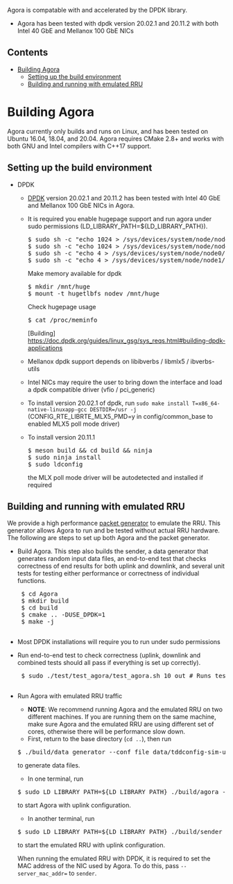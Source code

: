 Agora is compatable with and accelerated by the DPDK library.
* Agora has been tested with dpdk version 20.02.1 and 20.11.2 with both Intel 40 GbE and Mellanox 100 GbE NICs

## Contents
 * [Building Agora](#building-agora)
   * [Setting up the build environment](#setting-up-the-build-environment)
   * [Building and running with emulated RRU](#building-and-running-with-emulated-rru)

# Building Agora
  Agora currently only builds and runs on Linux, and has been tested on Ubuntu 16.04, 18.04, and 20.04. 
  Agora requires CMake 2.8+ and works with both GNU and Intel compilers with C++17 support. 
## Setting up the build environment
  * DPDK
    * [DPDK](http://core.dpdk.org/download/) version 20.02.1 and 20.11.2 has been tested with
      Intel 40 GbE and Mellanox 100 GbE NICs in Agora.
    * It is required you enable hugepage support and run agora under sudo permissions (LD_LIBRARY_PATH=${LD_LIBRARY_PATH}).
      <pre>
      $ sudo sh -c "echo 1024 > /sys/devices/system/node/node0/hugepages/hugepages-2048kB/nr_hugepages"
      $ sudo sh -c "echo 1024 > /sys/devices/system/node/node1/hugepages/hugepages-2048kB/nr_hugepages"
      $ sudo sh -c "echo 4 > /sys/devices/system/node/node0/hugepages/hugepages-1048576kB/nr_hugepages"
      $ sudo sh -c "echo 4 > /sys/devices/system/node/node1/hugepages/hugepages-1048576kB/nr_hugepages"
      </pre>
      Make memory available for dpdk
      <pre>
      $ mkdir /mnt/huge
      $ mount -t hugetlbfs nodev /mnt/huge
      </pre>
      Check hugepage usage
      <pre>
      $ cat /proc/meminfo
      </pre>
      [Building] https://doc.dpdk.org/guides/linux_gsg/sys_reqs.html#building-dpdk-applications

    * Mellanox dpdk support depends on libibverbs / libmlx5 / ibverbs-utils 
    * Intel NICs may require the user to bring down the interface and load a dpdk compatible driver (vfio / pci_generic)
    * To install version 20.02.1 of dpdk, run `sudo make install T=x86_64-native-linuxapp-gcc
      DESTDIR=/usr -j` (CONFIG_RTE_LIBRTE_MLX5_PMD=y in config/common_base to enabled MLX5 poll mode driver)
    * To install version 20.11.1 
      <pre>
      $ meson build && cd build && ninja
      $ sudo ninja install
      $ sudo ldconfig
      </pre>
      the MLX poll mode driver will be autodetected and installed if required

## Building and running with emulated RRU
We provide a high performance [packet generator](simulator) to emulate the RRU. This generator allows Agora to run and be tested without actual RRU hardware. The following are steps to set up both Agora and the packet generator.

 * Build Agora. This step also builds the sender, a data generator that generates random input data files, an end-to-end test that checks correctness of end results for both uplink and downlink, and several unit tests for testing either performance or correctness of individual functions.
    <pre>
    $ cd Agora
    $ mkdir build
    $ cd build
    $ cmake .. -DUSE_DPDK=1
    $ make -j
    </pre>
 * Most DPDK installations will require you to run under sudo permissions

 * Run end-to-end test to check correctness (uplink, downlink and combined tests should all pass if everything is set up correctly).
    <pre>
    $ sudo ./test/test_agora/test_agora.sh 10 out # Runs test for 10 iterations
    </pre>

 * Run Agora with emulated RRU traffic
   * **NOTE**: We recommend running Agora and the emulated RRU on two different machines. 
   If you are running them on the same machine, make sure Agora and the emulated RRU are using different set of cores, 
     otherwise there will be performance slow down.
   * First, return to the base directory (`cd ..`), then run
   <pre>
   $ ./build/data_generator --conf_file data/tddconfig-sim-ul.json
   </pre>
     to generate data files.
   * In one terminal, run 
   <pre>
   $ sudo LD_LIBRARY_PATH=${LD_LIBRARY_PATH} ./build/agora --conf_file data/tddconfig-sim-ul.json
   </pre>
    to start Agora with uplink configuration.
   * In another terminal, run
   <pre>
   $ sudo LD_LIBRARY_PATH=${LD_LIBRARY_PATH} ./build/sender --num_threads=2 --core_offset=1 --frame_duration=5000 --enable_slow_start=1 --conf_file=data/tddconfig-sim-ul.json
   </pre>
   to start the emulated RRU with uplink configuration.
   
   When running the emulated RRU with DPDK, it is required to set the MAC address of the NIC used by Agora. To do this, pass `--server_mac_addr=` to `sender`.
